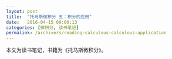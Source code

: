 ```yaml
---
layout: post
title:  "托马斯微积分 五：积分的应用"
date:   2016-04-15 09:00:13
categories: [微积分, 读书笔记]
permalink: /archivers/reading-calculous-calculous-application
---
```

本文为读书笔记，书籍为《托马斯微积分》。

